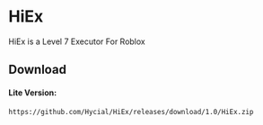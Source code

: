 # HiEx

HiEx is a Level 7 Executor For Roblox


## Download

#### Lite Version:

```http
https://github.com/Hycial/HiEx/releases/download/1.0/HiEx.zip
```

